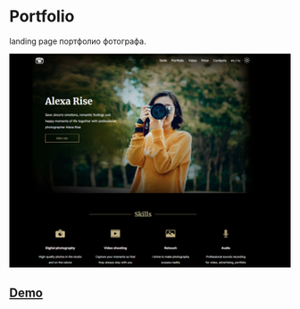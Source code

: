 # Portfolio
landing page портфолио фотографа.

![Portfolio](https://github.com/NadyaSamosiuk/portfolio/blob/main/assets/img/portfolio.png) 
## [Demo](https://nadyasamosiuk.github.io/portfolio/)

